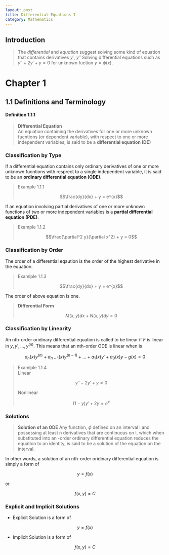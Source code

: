```yaml
---
layout: post
title: Differential Equations I
category: Mathematics
---
```


## Introduction
>The *differential* and *equation* suggest solving some kind of equation that contains derivatives $y'$, $y''$
> Solving differential equations such as $y'' + 2y' + y = 0$ for unknown fuction $y = \phi\left(x\right)$.

# Chapter 1

## 1.1 Definitions and Terminology

#### Definition 1.1.1
>**Differential Equation**\
>An equation containing the derivatives for one or more unknown fucntions (or dependent variable), with respect to one or more independent variables, is said to be a **differential equation (DE)**


### Classification by Type
If a differential equation contains only ordinary derivatives of one or more unknown fucntions with resprect to a single independent variable, it is said to be an **ordinary differential equation (ODE)**.
> Example 1.1.1
> 
> $$\frac{dy}{dx} + y = e^{x}$$


If an equation involving partial derivatives of one or more unknown functions of two or more independent variables is a **partial differential equation (PDE)**.
> Example 1.1.2
> 
> $$\frac{\partial^2 y}{\partial x^2} + y = 0$$

### Classification by Order
The order of a differential eqaution is the order of the highest derivative in the equation.
> Examlple 1.1.3
> 
> $$\frac{dy}{dx} + y = e^{x}$$

The order of above equation is one.

> **Differential Form**
>
>$$M(x,y)dx + N(x,y)dy = 0$$

### Classification by Linearity
An nth-order oridinary differential equation is called to be linear if *F* is linear in $y,y',...,y^{(n)}$. This means that an nth-order ODE is linear when is

$$ a_n(x)y^{(n)}+a_{n-1}(x)y^{(n-1)} + ... +a_1(x)y'+a_0(x)y - g(x) = 0$$


> Examlple 1.1.4\
> Linear
> 
> $$y'' -2y' + y = 0$$
> 
> Nonlinear
> 
> $$(1-y)y' +2y = e^{x}$$


### Solutions
>**Solution of an ODE**
>Any function,  $\phi$ defined on an interval I and possessing at least n derivatives that are continuous on I, which when substituted into an -order ordinary differential equation reduces the equation to an identity, is said to be a solution of the equation on the interval.

In other words, a solution of an nth-order oridinary differential equation is simply a form of

$$y = f{(x)}$$ 

or

$$f(x,y) = C $$ 

### Explicit and Implicit Solutions
* Explicit Solution is a form of

$$y = f{(x)}$$ 
* Implicit Solution is a form of

$$f(x,y) = C $$  

